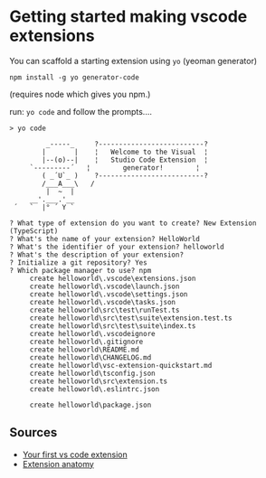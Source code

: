 ﻿# Getting started making vscode extensions

You can scaffold a starting extension using `yo` (yeoman generator)

	npm install -g yo generator-code

(requires node which gives you npm.)

run: `yo code` and follow the prompts....

	> yo code

			 _-----_     ?--------------------------?
			|       |    ¦   Welcome to the Visual  ¦
			|--(o)--|    ¦   Studio Code Extension  ¦
		 `---------´   ¦        generator!        ¦
			( _´U`_ )    ?--------------------------?
			/___A___\   /
			 |  ~  |
		 __'.___.'__
	 ´   `  |° ´ Y `

	? What type of extension do you want to create? New Extension (TypeScript)
	? What's the name of your extension? HelloWorld
	? What's the identifier of your extension? helloworld
	? What's the description of your extension?
	? Initialize a git repository? Yes
	? Which package manager to use? npm
		 create helloworld\.vscode\extensions.json
		 create helloworld\.vscode\launch.json
		 create helloworld\.vscode\settings.json
		 create helloworld\.vscode\tasks.json
		 create helloworld\src\test\runTest.ts
		 create helloworld\src\test\suite\extension.test.ts
		 create helloworld\src\test\suite\index.ts
		 create helloworld\.vscodeignore
		 create helloworld\.gitignore
		 create helloworld\README.md
		 create helloworld\CHANGELOG.md
		 create helloworld\vsc-extension-quickstart.md
		 create helloworld\tsconfig.json
		 create helloworld\src\extension.ts
		 create helloworld\.eslintrc.json

		 create helloworld\package.json

## Sources

- [Your first vs code extension](https://code.visualstudio.com/api/get-started/your-first-extension)
- [Extension anatomy](https://code.visualstudio.com/api/get-started/extension-anatomy)
